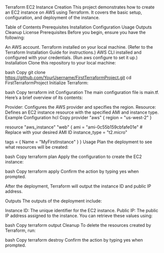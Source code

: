 Terraform EC2 Instance Creation
This project demonstrates how to create an EC2 instance on AWS using Terraform. It covers the basic setup, configuration, and deployment of the instance.

Table of Contents
Prerequisites
Installation
Configuration
Usage
Outputs
Cleanup
License
Prerequisites
Before you begin, ensure you have the following:

An AWS account.
Terraform installed on your local machine. (Refer to the Terraform Installation Guide for instructions.)
AWS CLI installed and configured with your credentials. (Run aws configure to set it up.)
Installation
Clone this repository to your local machine:

bash
Copy
git clone https://github.com/YourUsername/FirstTerraformProject.git
cd FirstTerraformProject
Initialize Terraform:

bash
Copy
terraform init
Configuration
The main configuration file is main.tf. Here’s a brief overview of its contents:

Provider: Configures the AWS provider and specifies the region.
Resource: Defines an EC2 instance resource with the specified AMI and instance type.
Example Configuration
hcl
Copy
provider "aws" {
  region = "us-west-2"
}

resource "aws_instance" "web" {
  ami           = "ami-0c55b159cbfafe01e"  # Replace with your desired AMI ID
  instance_type = "t2.micro"

  tags = {
    Name = "MyFirstInstance"
  }
}
Usage
Plan the deployment to see what resources will be created:

bash
Copy
terraform plan
Apply the configuration to create the EC2 instance:

bash
Copy
terraform apply
Confirm the action by typing yes when prompted.

After the deployment, Terraform will output the instance ID and public IP address.

Outputs
The outputs of the deployment include:

Instance ID: The unique identifier for the EC2 instance.
Public IP: The public IP address assigned to the instance.
You can retrieve these values using:

bash
Copy
terraform output
Cleanup
To delete the resources created by Terraform, run:

bash
Copy
terraform destroy
Confirm the action by typing yes when prompted.
